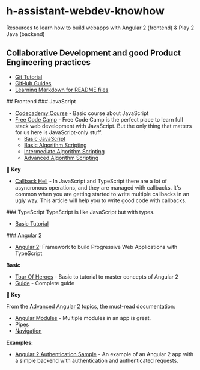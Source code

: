 # h-assistant-webdev-knowhow
Resources to learn how to build webapps with Angular 2 (frontend) &amp; Play 2 Java (backend)

## Collaborative Development and good Product Engineering practices
- [Git Tutorial](https://www.atlassian.com/git)
- [GitHub Guides](https://guides.github.com/)
- [Learning Markdown for README files](https://guides.github.com/features/mastering-markdown/)

## Frontend
### JavaScript
- [Codecademy Course](https://www.codecademy.com/learn/javascript) - Basic course about JavaScript
- [Free Code Camp](https://www.freecodecamp.com) - Free Code Camp is the perfect place to learn full stack web development with JavaScript. But the only thing that matters for us here is JavaScript-only stuff.
  - [Basic JavaScript](https://www.freecodecamp.com/challenges/comment-your-javascript-code)
  - [Basic Algorithm Scripting](https://www.freecodecamp.com/challenges/get-set-for-our-algorithm-challenges)
  - [Intermediate Algorithm Scripting](https://www.freecodecamp.com/challenges/sum-all-numbers-in-a-range)
  - [Advanced Algorithm Scripting](https://www.freecodecamp.com/challenges/validate-us-telephone-numbers)


**🔑 Key**

- [Callback Hell](http://callbackhell.com/) - In JavaScript and TypeScript there are a lot of asyncronous operations, and they are managed with callbacks. It's common when you are getting started to write multiple callbacks in an ugly way. This article will help you to write good code with callbacks.

### TypeScript
TypeScript is like JavaScript but with types.
- [Basic Tutorial](https://www.typescriptlang.org/docs/tutorial.html)

### Angular 2
- [Angular 2](https://angular.io/): Framework to build Progressive Web Applications with TypeScript

**Basic**
- [Tour Of Heroes](https://angular.io/docs/ts/latest/tutorial/) - Basic to tutorial to master concepts of Angular 2
- [Guide](https://angular.io/docs/ts/latest/guide/) - Complete guide

**🔑 Key**

From the [Advanced Angular 2 topics](https://angular.io/docs/ts/latest/guide/ngmodule.html), the must-read documentation:
- [Angular Modules](https://angular.io/docs/ts/latest/guide/ngmodule.html) - Multiple modules in an app is great.
- [Pipes](https://angular.io/docs/ts/latest/guide/pipes.html)
- [Navigation](https://angular.io/docs/ts/latest/guide/router.html)

**Examples:**
- [Angular 2 Authentication Sample](https://github.com/auth0-blog/angular2-authentication-sample) - An example of an Angular 2 app with a simple backend with authentication and authenticated requests.
